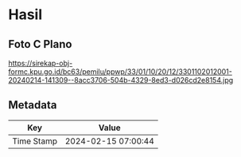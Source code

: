 # Hasil

## Foto C Plano

https://sirekap-obj-formc.kpu.go.id/bc63/pemilu/ppwp/33/01/10/20/12/3301102012001-20240214-141309--8acc3706-504b-4329-8ed3-d026cd2e8154.jpg


## Metadata

| Key        | Value               |
| ---------- | ------------------- |
| Time Stamp | 2024-02-15 07:00:44 |



